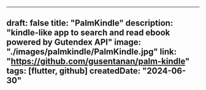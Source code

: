 ---

draft: false
title: "PalmKindle"
description: "kindle-like app to search and read ebook powered by Gutendex API"
image: "./images/palmkindle/PalmKindle.jpg"
link: "https://github.com/gusentanan/palm-kindle"
tags: [flutter, github]
createdDate: "2024-06-30"
---